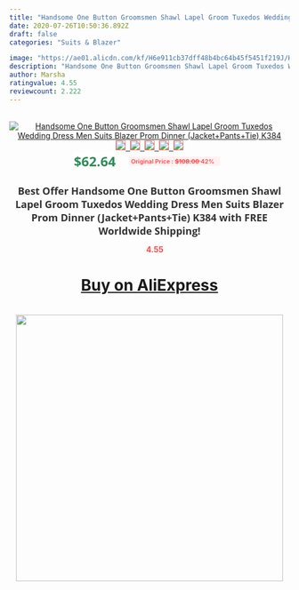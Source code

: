 ```yaml
---
title: "Handsome One Button Groomsmen Shawl Lapel Groom Tuxedos Wedding Dress Men Suits Blazer Prom Dinner (Jacket+Pants+Tie) K384"
date: 2020-07-26T10:50:36.892Z
draft: false
categories: "Suits & Blazer"

image: "https://ae01.alicdn.com/kf/H6e911cb37dff48b4bc64b45f5451f219J/Handsome-One-Button-Groomsmen-Shawl-Lapel-Groom-Tuxedos-Wedding-Dress-Men-Suits-Blazer-Prom-Dinner-Jacket.jpg"
description: "Handsome One Button Groomsmen Shawl Lapel Groom Tuxedos Wedding Dress Men Suits Blazer Prom Dinner (Jacket+Pants+Tie) K384"
author: Marsha
ratingvalue: 4.55
reviewcount: 2.222
---
```

<br>
<div style="text-align: center;">
<a href="https://s.click.aliexpress.com/e/_AU9cQZ" target="_blank" rel="nofollow noopener noreferrer"><img alt="Handsome One Button Groomsmen Shawl Lapel Groom Tuxedos Wedding Dress Men Suits Blazer Prom Dinner (Jacket+Pants+Tie) K384" class="magnifier-image" src="https://ae01.alicdn.com/kf/H6e911cb37dff48b4bc64b45f5451f219J/Handsome-One-Button-Groomsmen-Shawl-Lapel-Groom-Tuxedos-Wedding-Dress-Men-Suits-Blazer-Prom-Dinner-Jacket.jpg_640x640.jpg">
<br>
<img style="border:1px solid salmon" src="https://ae01.alicdn.com/kf/H6e911cb37dff48b4bc64b45f5451f219J/Handsome-One-Button-Groomsmen-Shawl-Lapel-Groom-Tuxedos-Wedding-Dress-Men-Suits-Blazer-Prom-Dinner-Jacket.jpg_120x120.jpg">&nbsp;&nbsp;<img style="border:1px solid salmon" src="https://ae01.alicdn.com/kf/H45a9220ab0194a778cae73d5c57dca66G/Handsome-One-Button-Groomsmen-Shawl-Lapel-Groom-Tuxedos-Wedding-Dress-Men-Suits-Blazer-Prom-Dinner-Jacket.jpg_120x120.jpg">&nbsp;&nbsp;<img style="border:1px solid salmon" src="https://ae01.alicdn.com/kf/Hb072aefedd7a4ffc859eb2ea9b401debn/Handsome-One-Button-Groomsmen-Shawl-Lapel-Groom-Tuxedos-Wedding-Dress-Men-Suits-Blazer-Prom-Dinner-Jacket.jpg_120x120.jpg">&nbsp;&nbsp;<img style="border:1px solid salmon" src="https://ae01.alicdn.com/kf/H3c41b6cd94bc45ceadc45e01acb1885b3/Handsome-One-Button-Groomsmen-Shawl-Lapel-Groom-Tuxedos-Wedding-Dress-Men-Suits-Blazer-Prom-Dinner-Jacket.jpg_120x120.jpg">&nbsp;&nbsp;<img style="border:1px solid salmon" src="https://ae01.alicdn.com/kf/H02a06bd851f2481599e1868fad77309eD/Handsome-One-Button-Groomsmen-Shawl-Lapel-Groom-Tuxedos-Wedding-Dress-Men-Suits-Blazer-Prom-Dinner-Jacket.jpg_120x120.jpg"></a></div><br0>
<div style="text-align: center;"><span style="background-color: white; border: 0px; box-sizing: border-box; color: seagreen; display: inline-block; font-family: &quot;open sans&quot; , &quot;arial&quot; , &quot;helvetica&quot; , sans-serif , &quot;heiti&quot;; font-size: 24px; font-stretch: inherit; font-weight: 700; line-height: inherit; margin: 0px 10px 0px 0px; padding: 0px; vertical-align: middle;">$62.64 </span>
<span style="background: rgb(255 , 241 , 241); border-radius: 3px; border: 0px; box-sizing: border-box; color: #ff4747; display: inline-block; font-family: inherit; font-size: 12px; font-stretch: inherit; font-style: inherit; font-variant: inherit; font-weight: 600; line-height: inherit; margin: 0px; padding: 2px 5px; transform: scale(0.9); vertical-align: middle;">Original Price : <b style="text-decoration: line-through;">$108.00 </b> 42%&nbsp;&nbsp;</span></div>
<h1 style="color: #333333; display: inline-block; font-family: &quot;open sans&quot; , &quot;arial&quot; , &quot;helvetica&quot; , sans-serif , &quot;heiti&quot;; font-size: 18px; font-stretch: inherit; font-weight: 700; text-align: center;">Best Offer Handsome One Button Groomsmen Shawl Lapel Groom Tuxedos Wedding Dress Men Suits Blazer Prom Dinner (Jacket+Pants+Tie) K384 with FREE Worldwide Shipping!</h1>
<div style="color: #ff4747; text-align: center;">
<img src="https://4.bp.blogspot.com/-M0ZcTcb-5uY/XleCXlxnR4I/AAAAAAAAAEc/OrjgMkXV1oMQFaCRZj5HQwOCBcu3w1FegCPcBGAYYCw/s1600/star.png" style="height: 15px;">&nbsp;<b>4.55</b></div>
<div class="button_cont" align="center"><a class="buynow_a" href="https://s.click.aliexpress.com/e/_AU9cQZ" target="_blank" rel="nofollow noopener noreferrer"><H1>Buy on AliExpress</H1></a></div><br>
<div class="separator" style="clear: both; text-align: center;">
<img src="https://lh3.googleusercontent.com/-pTy5HemUv9M/XlePHvY0dAI/AAAAAAAAAE4/0nX5iRUoIWY8eMW9Dpxeirr157OZliDIgCLcBGAsYHQ/s1600/badge.gif" width="480">
</div>

